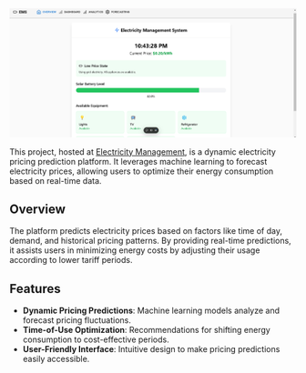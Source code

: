 ![Dynamic Electric Pricing Prediction](image.png)  <!-- Replace with the actual path to your image -->

This project, hosted at [Electricity Management](https://electricity-management.vercel.app/), is a dynamic electricity pricing prediction platform. It leverages machine learning to forecast electricity prices, allowing users to optimize their energy consumption based on real-time data.

## Overview

The platform predicts electricity prices based on factors like time of day, demand, and historical pricing patterns. By providing real-time predictions, it assists users in minimizing energy costs by adjusting their usage according to lower tariff periods.

## Features

- **Dynamic Pricing Predictions**: Machine learning models analyze and forecast pricing fluctuations.
- **Time-of-Use Optimization**: Recommendations for shifting energy consumption to cost-effective periods.
- **User-Friendly Interface**: Intuitive design to make pricing predictions easily accessible.
